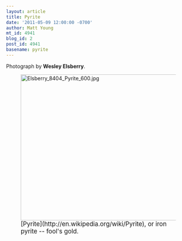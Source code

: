 ```yaml
---
layout: article
title: Pyrite
date: '2011-05-09 12:00:00 -0700'
author: Matt Young
mt_id: 4941
blog_id: 2
post_id: 4941
basename: pyrite
---
```

Photograph by **Wesley Elsberry**.

<figure>
<img src="{{ site.baseurl }}/uploads/2011/Elsberry_8404_Pyrite_600.jpg" alt="Elsberry_8404_Pyrite_600.jpg" width="600" height="399" />
<figcaption markdown="span">
<big>[Pyrite](http://en.wikipedia.org/wiki/Pyrite), or iron pyrite -- fool's gold.</big>

</figcaption>
</figure>
